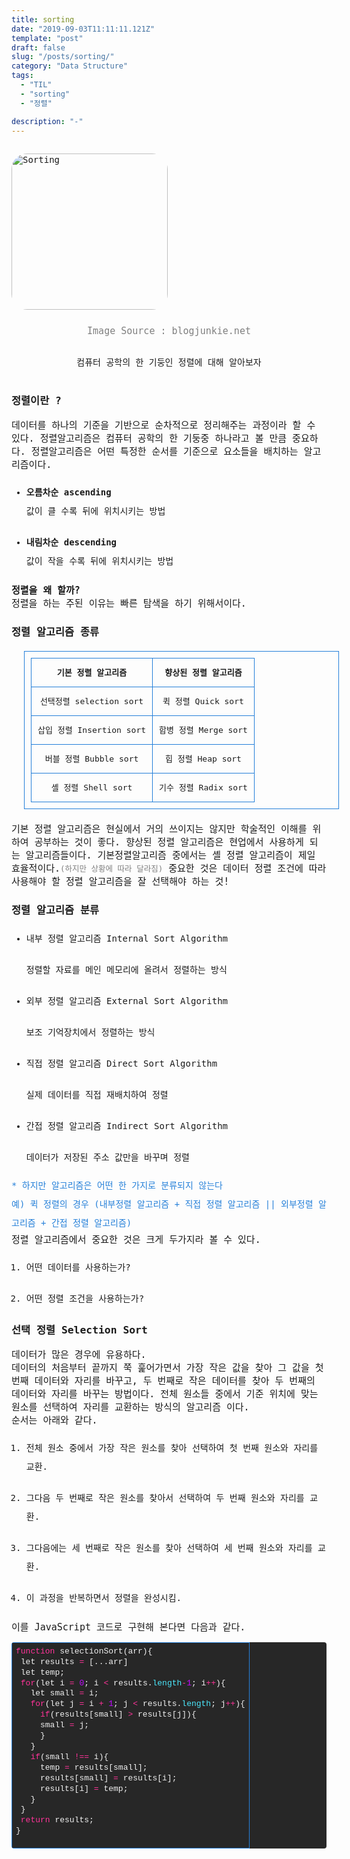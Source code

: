 ```yaml
---
title: sorting
date: "2019-09-03T11:11:11.121Z"
template: "post"
draft: false
slug: "/posts/sorting/"
category: "Data Structure"
tags:
  - "TIL"
  - "sorting"
  - "정렬"

description: "-"
---
```

<head>
<style>
  code {
    background-color: #ececec
  }
  p {
    font-size: 15px;
  }
  tr{
    text-align: right;
  }
  sub{
    font-size: 14px;
    vertical-align: middle;
    padding: 0px;
    line-height: 30px;
    color: #2680d9;
  }
  li{
    margin: 20px 0px;
  }
  strong{
    font-size: 18px;
    vertical-align: middle;
  }
  small{
    color: #808080;
  }
  #rcorners {
    border-radius: 25px;
    border: 2px solid #dd4ecf;
    padding: 20px; 
    width: 200px;
    height: 150px;  
  }
  .rdimg {
    border-radius: 25px;
  }
  img{
    margin-bottom: 10px;
  }
  ol, ul{
    line-height: 30px;
  }
  .alignR{
    text-align: left;
  }
  table{
    width: 100%;
    line-height: 25px;
    margin: 20px;
  }
  table, td, th, tr{
    border: 1px solid #2680d9;
    text-align: left;
    font-size: 13px;
    border-collapse: collapse;
    padding: 10px;
  }
  a { 
    text-decoration: none;
  }
  .imageContainer {
    float: left;
  }
  .card{
    border: 1px dotted #2680d9;
    color: #2680d9;
    max-width: 380px;
    padding: 10px 10px;
    border-radius: 15px;
    font-size: 14px;
  }
</style>
</head>
<body>
<link href="https://fonts.googleapis.com/css?family=Nanum+Gothic+Coding&display=swap" rel="stylesheet">
<div style="font-family: 'Nanum Gothic Coding', monospace;">
<img src="/media/sorting.jpg" alt="Sorting" class="rdimg"  vspace="15px" height="250">
<small><center><p style="padding-bottom: 15px; display:block; clear:both" > Image Source : blogjunkie.net</center></small>
<center font-size="13px">컴퓨터 공학의 한 기둥인 정렬에 대해 알아보자</center><br>
<h3>정렬이란 ?</h3>
<p>
  데이터를 하나의 기준을 기반으로 순차적으로 정리해주는 과정이라 할 수 있다. 정렬알고리즘은 컴퓨터 공학의 한 기둥중 하나라고 볼 만큼 중요하다. 정렬알고리즘은 어떤 특정한 순서를 기준으로 요소들을 배치하는 알고리즘이다.  
  <ul>
    <li>
      <b>오름차순 ascending</b><br>
      값이 클 수록 뒤에 위치시키는 방법
    </li>
    <li>
      <b>내림차순 descending</b><br>
      값이 작을 수록 뒤에 위치시키는 방법
    </li>
  </ul>
</p>
<p>
  <b>정렬을 왜 할까?</b><br>
  정렬을 하는 주된 이유는 빠른 탐색을 하기 위해서이다.
</p>
<p>
  <h3>정렬 알고리즘 종류</h3>
  <table>
    <tr>
      <th><center>기본 정렬 알고리즘</center></th>
      <th><center>향상된 정렬 알고리즘</center></th>
    </tr>
    <tr>
      <td>
        <center>선택정렬 selection sort</center>
      </td>
      <td>
        <center>퀵 정렬 Quick sort</center>
      </td>
    </tr>
    <tr>
      <td>
        <center>삽입 정렬 Insertion sort</center>
      </td>
      <td>
        <center>합병 정렬 Merge sort</center>
      </td>
    </tr>
    <tr>
      <td>
        <center>버블 정렬 Bubble sort</center>
      </td>
      <td>
        <center>힙 정렬 Heap sort</center>
      </td>
    </tr>
    <tr>
      <td>
        <center>셸 정렬 Shell sort</center>
      </td>
      <td>
        <center>기수 정렬 Radix sort</center>
      </td>
    </tr>
  </table>
</p>
<p>
  기본 정렬 알고리즘은 현실에서 거의 쓰이지는 않지만 학술적인 이해를 위하여 공부하는 것이 좋다. 향상된 정렬 알고리즘은 현업에서 사용하게 되는 알고리즘들이다. 기본정렬알고리즘 중에서는 셸 정렬 알고리즘이 제일 효율적이다.<small>(하지만 상황에 따라 달라짐)</small> 중요한 것은 데이터 정렬 조건에 따라 사용해야 할 정렬 알고리즘을 잘 선택해야 하는 것!
</p>
<p>
  <h3>정렬 알고리즘 분류</h3>
  <ul>
    <li>내부 정렬 알고리즘 Internal Sort Algorithm</li>
    정렬할 자료를 메인 메모리에 올려서 정렬하는 방식
    <li>외부 정렬 알고리즘 External Sort Algorithm</li>
    보조 기억장치에서 정렬하는 방식
    <li>직접 정렬 알고리즘 Direct Sort Algorithm</li>
    실제 데이터를 직접 재배치하여 정렬
    <li>간접 정렬 알고리즘 Indirect Sort Algorithm</li>
    데이터가 저장된 주소 값만을 바꾸며 정렬
  </ul>
</p>
<p>
  <sub>* 하지만 알고리즘은 어떤 한 가지로 분류되지 않는다<br>
   예) 퀵 정렬의 경우 (내부정렬 알고리즘 + 직접 정렬 알고리즘 || 외부정렬 알고리즘 + 간접 정렬 알고리즘)
  </sub><br>
  정렬 알고리즘에서 중요한 것은 크게 두가지라 볼 수 있다.
  <ol>
    <li>어떤 데이터를 사용하는가?</li>
    <li>어떤 정렬 조건을 사용하는가?</li>
  </ol>
</p>
<h3>선택 정렬 Selection Sort</h3>
<p>
  데이터가 많은 경우에 유용하다.<br>
  데이터의 처음부터 끝까지 쭉 훑어가면서 가장 작은 값을 찾아 그 값을 첫번째 데이터와 자리를 바꾸고, 두 번째로 작은 데이터를 찾아 두 번째의 데이터와 자리를 바꾸는 방법이다. 전체 원소들 중에서 기준 위치에 맞는 원소를 선택하여 자리를 교환하는 방식의 알고리즘 이다.<br>
  순서는 아래와 같다.
</p>
<p>
  <ol>
    <li>전체 원소 중에서 가장 작은 원소를 찾아 선택하여 첫 번째 원소와 자리를 교환.</li>
    <li>그다음 두 번째로 작은 원소를 찾아서 선택하여 두 번째 원소와 자리를 교환.</li>
    <li>그다음에는 세 번째로 작은 원소를 찾아 선택하여 세 번째 원소와 자리를 교환.</li>
    <li>이 과정을 반복하면서 정렬을 완성시킴.</li>
  </ol>
</p>
<p>
  이를 JavaScript 코드로 구현해 본다면 다음과 같다.
  <div class="colorscripter-code" style="color:#f0f0f0;font-family:Consolas, 'Liberation Mono', Menlo, Courier, monospace !important; position:relative !important;overflow:auto"><table class="colorscripter-code-table" style="margin:0;padding:0;border:none;background-color:#272727;border-radius:4px;" cellspacing="0" cellpadding="0"><tr><td style="padding:6px 0;text-align:left"><div style="margin:0;padding:0;color:#f0f0f0;font-family:Consolas, 'Liberation Mono', Menlo, Courier, monospace !important;line-height:130%"><div style="padding:0 6px; white-space:pre; line-height:130%"><span style="color:#ff3399">function</span>&nbsp;selectionSort(arr){</div><div style="padding:0 6px; white-space:pre; line-height:130%">&nbsp;let&nbsp;results&nbsp;<span style="color:#0086b3"></span><span style="color:#ff3399">=</span>&nbsp;[...arr]</div><div style="padding:0 6px; white-space:pre; line-height:130%">&nbsp;let&nbsp;temp;</div><div style="padding:0 6px; white-space:pre; line-height:130%">&nbsp;<span style="color:#ff3399">for</span>(let&nbsp;i&nbsp;<span style="color:#0086b3"></span><span style="color:#ff3399">=</span>&nbsp;<span style="color:#c10aff">0</span>;&nbsp;i&nbsp;<span style="color:#0086b3"></span><span style="color:#ff3399">&lt;</span>&nbsp;results.<span style="color:#4be6fa">length</span><span style="color:#ff3399">-</span><span style="color:#c10aff">1</span>;&nbsp;i<span style="color:#0086b3"></span><span style="color:#ff3399">+</span><span style="color:#0086b3"></span><span style="color:#ff3399">+</span>){</div><div style="padding:0 6px; white-space:pre; line-height:130%">&nbsp;&nbsp;&nbsp;let&nbsp;small&nbsp;<span style="color:#0086b3"></span><span style="color:#ff3399">=</span>&nbsp;i;</div><div style="padding:0 6px; white-space:pre; line-height:130%">&nbsp;&nbsp;&nbsp;<span style="color:#ff3399">for</span>(let&nbsp;j&nbsp;<span style="color:#0086b3"></span><span style="color:#ff3399">=</span>&nbsp;i&nbsp;<span style="color:#0086b3"></span><span style="color:#ff3399">+</span>&nbsp;<span style="color:#c10aff">1</span>;&nbsp;j&nbsp;<span style="color:#0086b3"></span><span style="color:#ff3399">&lt;</span>&nbsp;results.<span style="color:#4be6fa">length</span>;&nbsp;j<span style="color:#0086b3"></span><span style="color:#ff3399">+</span><span style="color:#0086b3"></span><span style="color:#ff3399">+</span>){</div><div style="padding:0 6px; white-space:pre; line-height:130%">&nbsp;&nbsp;&nbsp;&nbsp;&nbsp;<span style="color:#ff3399">if</span>(results[small]&nbsp;<span style="color:#0086b3"></span><span style="color:#ff3399">&gt;</span>&nbsp;results[j]){</div><div style="padding:0 6px; white-space:pre; line-height:130%">&nbsp;&nbsp;&nbsp;&nbsp;&nbsp;small&nbsp;<span style="color:#0086b3"></span><span style="color:#ff3399">=</span>&nbsp;j;</div><div style="padding:0 6px; white-space:pre; line-height:130%">&nbsp;&nbsp;&nbsp;&nbsp;&nbsp;}</div><div style="padding:0 6px; white-space:pre; line-height:130%">&nbsp;&nbsp;&nbsp;}</div><div style="padding:0 6px; white-space:pre; line-height:130%">&nbsp;&nbsp;&nbsp;<span style="color:#ff3399">if</span>(small&nbsp;<span style="color:#0086b3"></span><span style="color:#ff3399">!</span><span style="color:#0086b3"></span><span style="color:#ff3399">=</span><span style="color:#0086b3"></span><span style="color:#ff3399">=</span>&nbsp;i){</div><div style="padding:0 6px; white-space:pre; line-height:130%">&nbsp;&nbsp;&nbsp;&nbsp;&nbsp;temp&nbsp;<span style="color:#0086b3"></span><span style="color:#ff3399">=</span>&nbsp;results[small];</div><div style="padding:0 6px; white-space:pre; line-height:130%">&nbsp;&nbsp;&nbsp;&nbsp;&nbsp;results[small]&nbsp;<span style="color:#0086b3"></span><span style="color:#ff3399">=</span>&nbsp;results[i];</div><div style="padding:0 6px; white-space:pre; line-height:130%">&nbsp;&nbsp;&nbsp;&nbsp;&nbsp;results[i]&nbsp;<span style="color:#0086b3"></span><span style="color:#ff3399">=</span>&nbsp;temp;</div><div style="padding:0 6px; white-space:pre; line-height:130%">&nbsp;&nbsp;&nbsp;}</div><div style="padding:0 6px; white-space:pre; line-height:130%">&nbsp;}</div><div style="padding:0 6px; white-space:pre; line-height:130%">&nbsp;<span style="color:#ff3399">return</span>&nbsp;results;</div><div style="padding:0 6px; white-space:pre; line-height:130%">}</div></div><br><div style="text-align:right;margin-top:-13px;margin-right:5px;font-size:9px;font-style:italic"></td></tr></table></div>
</p>

